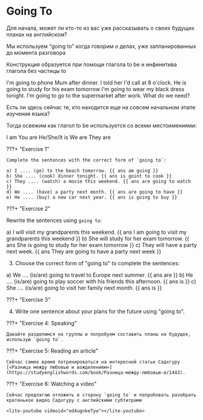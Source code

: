 # Going To

Для начала, может ли кто-то из вас уже рассказывать о своих будущих планах на английском?

Мы используем “going to” когда говорим о делах, уже запланированных до момента разговора

Конструкция образуется при помощи глагола to be и инфинитива глагола без частицы to

I'm going to phone Mum after dinner. I told her I'd call at 8 o'clock.
He is going to study for his exam tomorrow
I'm going to wear my black dress tonight.
I'm going to go to the supermarket after work. What do we need?

Есть ли здесь сейчас те, кто находится еще на совсем начальном этапе изучения языка?

Тогда освежим как глагол to be используется со всеми местоимениями:

I am
You are
He/She/It is
We are
They are

???+ "Exercise 1"

    Complete the sentences with the correct form of `going to`:

    a) I .... (go) to the beach tomorrow. {{ ans am going }}
    b) She .... (cook) dinner tonight. {{ ans is goint to cook }}
    c) They .... (watch) a movie this weekend. {{ ans are going to watch }}
    d) We .... (have) a party next month. {{ ans are going to have }}
    e) He .... (buy) a new car next year. {{ ans is going to buy }}

???+ "Exercise 2"

Rewrite the sentences using `going to`:

a) I will visit my grandparents this weekend. {{ ans I am going to visit my grandparents this weekend }}
b) She will study for her exam tomorrow. {{ ans She is going to study for her exam tomorrow }}
c) They will have a party next week. {{ ans They are going to have a party next week }}

3. Choose the correct form of "going to" to complete the sentences:

a) We .... (is/are) going to travel to Europe next summer. {{ ans are }}
b) He .... (is/are) going to play soccer with his friends this afternoon. {{ ans is }}
c) She .... (is/are) going to visit her family next month. {{ ans is }}

???+ "Exercise 3"

4. Write one sentence about your plans for the future using "going to".

???+ "Exercise 4: Speaking"

    Давайте разделимся на группы и попробуем составить планы на будущее, использую `going to`.

???+ "Exercise 5: Reading an article"

    Сейчас самое время потренироваться на интересной статье Садхгуру
    [«Разница между любовью и вожделением»](https://studyenglishwords.com/book/Разница-между-любовью-и/1443).

???+ "Exercise 6: Watching a video"

    Сейчас предлагаю отложить в сторону `going to` и попробовать разобрать кратенькое видео Садхгуру с английскими субтитрами

    <lite-youtube videoid="od4ugnkeTyw"></lite-youtube>
